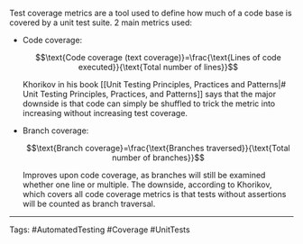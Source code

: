Test coverage metrics are a tool used to define how much of a code base is covered by a unit test suite. 2 main metrics used:
  * Code coverage:
  
     $$\text{Code coverage (text coverage)}=\frac{\text{Lines of code executed}}{\text{Total number of lines}}$$
     
     Khorikov in his book [[Unit Testing Principles, Practices and Patterns|# Unit Testing Principles, Practices, and Patterns]] says that the major downside is that code can simply be shuffled to trick the metric into increasing without increasing test coverage.
 * Branch coverage:
 
   $$\text{Branch coverage}=\frac{\text{Branches traversed}}{\text{Total number of branches}}$$
   
   Improves upon code coverage, as branches will still be examined whether one line or multiple. The downside, according to Khorikov, which covers all code coverage metrics is that tests without assertions will be counted as branch traversal.
   
---
   
Tags: #AutomatedTesting #Coverage #UnitTests